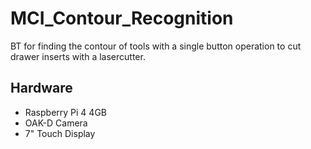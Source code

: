 # MCI_Contour_Recognition
BT for finding the contour of tools with a single button operation to cut drawer inserts with a lasercutter.

## Hardware
* Raspberry Pi 4 4GB
* OAK-D Camera
* 7" Touch Display
 
